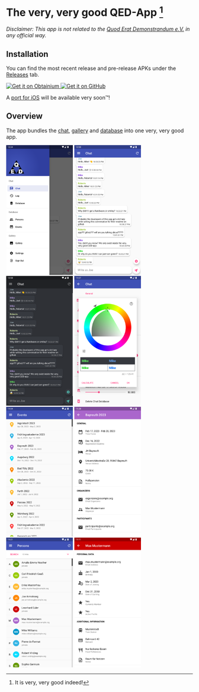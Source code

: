 # The very, very good QED-App [^1]
_Disclaimer: This app is not related to the [Quod Erat Demonstrandum e.V.](https://qed-verein.de) in any official way._

## Installation
You can find the most recent release and pre-release APKs under the [Releases](https://github.com/jbb01/qed/releases) tab.

<a href="https://apps.obtainium.imranr.dev/redirect?r=obtainium://app/{%22id%22:%22eu.jonahbauer.qed%22,%22url%22:%22https://github.com/jbb01/qed%22,%22author%22:%22Jonah%20Bauer%22,%22name%22:%22QED%22,%22additionalSettings%22:%22{\%22about\%22:\%22The%20app%20bundles%20the%20chat,%20gallery%20and%20database%20into%20one%20very,%20very%20good%20app.%20Disclaimer:%20This%20app%20is%20not%20related%20to%20the%20Quod%20Erat%20Demonstrandum%20e.V.%20in%20any%20official%20way.\%22}%22}">
     <img src="https://raw.githubusercontent.com/ImranR98/Obtainium/b1c8ac6f2ab08497189721a788a5763e28ff64cd/assets/graphics/badge_obtainium.png" alt="Get it on Obtainium" height="80">
</a>
<a href="https://github.com/jbb01/QED/releases/latest">
    <img src="https://github.com/NeoApplications/Neo-Backup/blob/034b226cea5c1b30eb4f6a6f313e4dadcbb0ece4/badge_github.png" alt="Get it on GitHub" height="80">
</a>

A [port for iOS](https://www.youtube.com/watch?v=dQw4w9WgXcQ) will be available very soon™!

## Overview
The app bundles the [chat](https://chat.qed-verein.de), [gallery](https://gallery.qed-verein.de) and
[database](https://qeddb.qed-verein.de) into one very, very good app.

<img src="docs/images/menu.png" width="1080" height="2100" alt="" style="width: 180px; height: 350px;"> <img src="docs/images/chat.png" width="1080" height="2100" alt="" style="width: 180px; height: 350px;">
<img src="docs/images/chat_dark.png" width="1080" height="2100" alt="" style="width: 180px; height: 350px;">
<img src="docs/images/color_picker.png" width="1080" height="2100" alt="" style="width: 180px; height: 350px;">
<img src="docs/images/events_list.png" width="1080" height="2100" alt="" style="width: 180px; height: 350px;">
<img src="docs/images/events.png" width="1080" height="2100" alt="" style="width: 180px; height: 350px;">
<img src="docs/images/people_list.png" width="1080" height="2100" alt="" style="width: 180px; height: 350px;">
<img src="docs/images/people.png" width="1080" height="2100" alt="" style="width: 180px; height: 350px;">


[^1]: It is very, very good indeed!